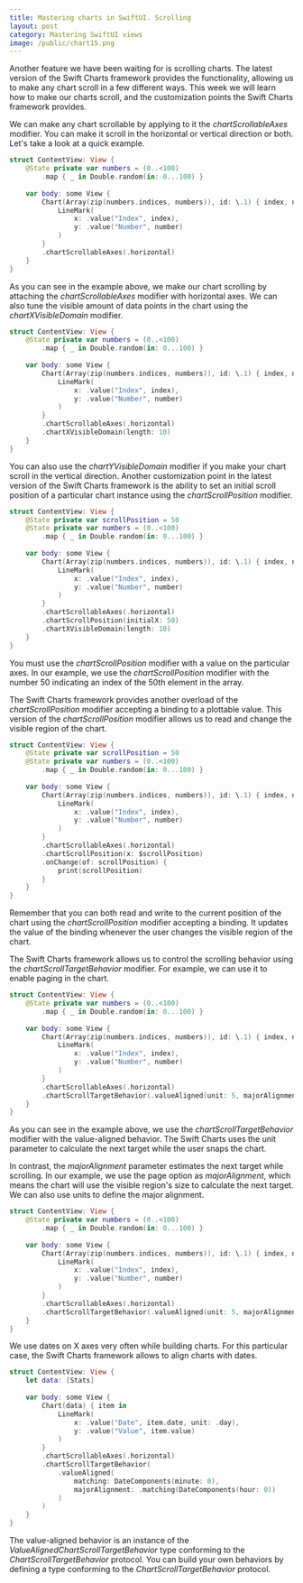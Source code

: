 ```yaml
---
title: Mastering charts in SwiftUI. Scrolling
layout: post
category: Mastering SwiftUI views
image: /public/chart15.png
---
```


Another feature we have been waiting for is scrolling charts. The latest version of the Swift Charts framework provides the functionality, allowing us to make any chart scroll in a few different ways. This week we will learn how to make our charts scroll, and the customization points the Swift Charts framework provides.

We can make any chart scrollable by applying to it the *chartScrollableAxes* modifier. You can make it scroll in the horizontal or vertical direction or both. Let's take a look at a quick example.

```swift
struct ContentView: View {
    @State private var numbers = (0..<100)
        .map { _ in Double.random(in: 0...100) }
    
    var body: some View {
        Chart(Array(zip(numbers.indices, numbers)), id: \.1) { index, number in
            LineMark(
                x: .value("Index", index),
                y: .value("Number", number)
            )
        }
        .chartScrollableAxes(.horizontal)
    }
}
```

As you can see in the example above, we make our chart scrolling by attaching the *chartScrollableAxes* modifier with horizontal axes. We can also tune the visible amount of data points in the chart using the *chartXVisibleDomain* modifier.

```swift
struct ContentView: View {
    @State private var numbers = (0..<100)
        .map { _ in Double.random(in: 0...100) }
    
    var body: some View {
        Chart(Array(zip(numbers.indices, numbers)), id: \.1) { index, number in
            LineMark(
                x: .value("Index", index),
                y: .value("Number", number)
            )
        }
        .chartScrollableAxes(.horizontal)
        .chartXVisibleDomain(length: 10)
    }
}
```

You can also use the *chartYVisibleDomain* modifier if you make your chart scroll in the vertical direction. Another customization point in the latest version of the Swift Charts framework is the ability to set an initial scroll position of a particular chart instance using the *chartScrollPosition* modifier.

```swift
struct ContentView: View {
    @State private var scrollPosition = 50
    @State private var numbers = (0..<100)
        .map { _ in Double.random(in: 0...100) }
    
    var body: some View {
        Chart(Array(zip(numbers.indices, numbers)), id: \.1) { index, number in
            LineMark(
                x: .value("Index", index),
                y: .value("Number", number)
            )
        }
        .chartScrollableAxes(.horizontal)
        .chartScrollPosition(initialX: 50)
        .chartXVisibleDomain(length: 10)
    }
}
```

You must use the *chartScrollPosition* modifier with a value on the particular axes. In our example, we use the *chartScrollPosition* modifier with the number 50 indicating an index of the 50th element in the array.

The Swift Charts framework provides another overload of the *chartScrollPosition* modifier accepting a binding to a plottable value. This version of the *chartScrollPosition* modifier allows us to read and change the visible region of the chart.

```swift
struct ContentView: View {
    @State private var scrollPosition = 50
    @State private var numbers = (0..<100)
        .map { _ in Double.random(in: 0...100) }
    
    var body: some View {
        Chart(Array(zip(numbers.indices, numbers)), id: \.1) { index, number in
            LineMark(
                x: .value("Index", index),
                y: .value("Number", number)
            )
        }
        .chartScrollableAxes(.horizontal)
        .chartScrollPosition(x: $scrollPosition)
        .onChange(of: scrollPosition) {
            print(scrollPosition)
        }
    }
}
```

Remember that you can both read and write to the current position of the chart using the *chartScrollPosition* modifier accepting a binding. It updates the value of the binding whenever the user changes the visible region of the chart.

The Swift Charts framework allows us to control the scrolling behavior using the *chartScrollTargetBehavior* modifier. For example, we can use it to enable paging in the chart.

```swift
struct ContentView: View {
    @State private var numbers = (0..<100)
        .map { _ in Double.random(in: 0...100) }
    
    var body: some View {
        Chart(Array(zip(numbers.indices, numbers)), id: \.1) { index, number in
            LineMark(
                x: .value("Index", index),
                y: .value("Number", number)
            )
        }
        .chartScrollableAxes(.horizontal)
        .chartScrollTargetBehavior(.valueAligned(unit: 5, majorAlignment: .page))
    }
}
```

As you can see in the example above, we use the *chartScrollTargetBehavior* modifier with the value-aligned behavior. The Swift Charts uses the unit parameter to calculate the next target while the user snaps the chart. 

In contrast, the *majorAlignment* parameter estimates the next target while scrolling. In our example, we use the page option as *majorAlignment*, which means the chart will use the visible region's size to calculate the next target. We can also use units to define the major alignment.

```swift
struct ContentView: View {
    @State private var numbers = (0..<100)
        .map { _ in Double.random(in: 0...100) }
    
    var body: some View {
        Chart(Array(zip(numbers.indices, numbers)), id: \.1) { index, number in
            LineMark(
                x: .value("Index", index),
                y: .value("Number", number)
            )
        }
        .chartScrollableAxes(.horizontal)
        .chartScrollTargetBehavior(.valueAligned(unit: 5, majorAlignment: .unit(10)))
    }
}
```

We use dates on X axes very often while building charts. For this particular case, the Swift Charts framework allows to align charts with dates.

```swift
struct ContentView: View {
    let data: [Stats]
    
    var body: some View {
        Chart(data) { item in
            LineMark(
                x: .value("Date", item.date, unit: .day),
                y: .value("Value", item.value)
            )
        }
        .chartScrollableAxes(.horizontal)
        .chartScrollTargetBehavior(
            .valueAligned(
                matching: DateComponents(minute: 0),
                majorAlignment: .matching(DateComponents(hour: 0))
            )
        )
    }
}
```

The value-aligned behavior is an instance of the *ValueAlignedChartScrollTargetBehavior* type conforming to the *ChartScrollTargetBehavior* protocol. You can build your own behaviors by defining a type conforming to the *ChartScrollTargetBehavior* protocol.

